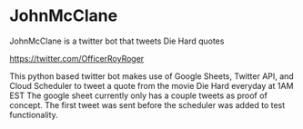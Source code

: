 # JohnMcClane
JohnMcClane is a twitter bot that tweets Die Hard quotes

https://twitter.com/OfficerRoyRoger

This python based twitter bot makes use of Google Sheets, Twitter API, and Cloud Scheduler to tweet a quote from the movie Die Hard everyday at 1AM EST
The google sheet currently only has a couple tweets as proof of concept. The first tweet was sent before the scheduler was added to test functionality.
